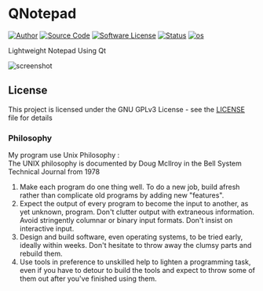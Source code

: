 # QNotepad

[![Author](https://img.shields.io/badge/author-Kuroyasha512-blue.svg)](https://gitlab.com/Kuroyasha512)
[![Source Code](https://img.shields.io/badge/source-Kuroyasha512/QNotepad-blue.svg)](https://gitlab.com/Kuroyasha512/QNotepad/tree/master/source)
[![Software License](https://img.shields.io/badge/license-GNU_GPLv3-brightgreen.svg)](https://gitlab.com/Kuroyasha512/QNotepad#license)
[![Status](https://img.shields.io/badge/Status-Development-red.svg)](https://gitlab.com/Kuroyasha512/QNotepad/blob/master/README.md)
[![os](https://img.shields.io/badge/os-GNU/Linux-red.svg)](https://www.gnu.org/gnu/linux-and-gnu.en.html)

Lightweight Notepad Using Qt  

![screenshot](https://gitlab.com/Kuroyasha512/QNotepad/raw/master/screenshot/Screenshot%20at%202019-04-04%2018-47-46.png?inline=false)

## License

This project is licensed under the GNU GPLv3 License - see the [LICENSE](https://gitlab.com/Kuroyasha512/keycode/blob/master/LICENSE) file for details

### Philosophy
My program use Unix Philosophy :  
The UNIX philosophy is documented by Doug McIlroy in the Bell System Technical Journal from 1978  
1. Make each program do one thing well. To do a new job, build afresh rather than complicate old programs by adding new "features".
2. Expect the output of every program to become the input to another, as yet unknown, program. Don't clutter output with extraneous information. Avoid stringently columnar or binary input formats. Don't insist on interactive input.
3. Design and build software, even operating systems, to be tried early, ideally within weeks. Don't hesitate to throw away the clumsy parts and rebuild them.
4. Use tools in preference to unskilled help to lighten a programming task, even if you have to detour to build the tools and expect to throw some of them out after you've finished using them.
